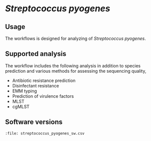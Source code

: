 # *Streptococcus pyogenes*

## Usage

The workflows is designed for analyzing of *Streptococcus pyogenes*.

## Supported analysis

The workflow includes the following analysis in addition to species prediction and various methods for assessing the sequencing quality,

- Antibiotic resistance prediction
- Disinfectant resistance
- EMM typing
- Prediction of virulence factors
- MLST
- cgMLST


## Software versions

```{csv-table} Versions of softwares and containers used by the *Streptococcus pyogenes* workflow.
:file: streptococcus_pyogenes_sw.csv

```